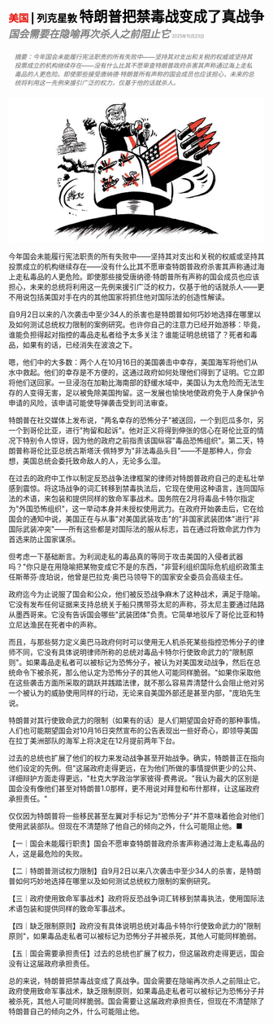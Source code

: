 <span style="color:#E3120B; font-size:14.9pt; font-weight:bold;">美国</span> <span style="color:#000000; font-size:14.9pt; font-weight:bold;">| 列克星敦</span>
<span style="color:#000000; font-size:21.0pt; font-weight:bold;">特朗普把禁毒战变成了真战争</span>
<span style="color:#808080; font-size:14.9pt; font-weight:bold; font-style:italic;">国会需要在隐喻再次杀人之前阻止它</span>
<span style="color:#808080; font-size:6.2pt;">2025年10月23日</span>

<div style="padding:8px 12px; color:#666; font-size:9.0pt; font-style:italic; margin:12px 0;">摘要：今年国会未能履行宪法职责的所有失败中——坚持其对支出和关税的权威或坚持其投票成立的机构继续存在——没有什么比其不愿审查特朗普政府杀害其声称通过海上走私毒品的人更危险。即使那些接受唐纳德·特朗普所有声称的国会成员也应该担心，未来的总统将利用这一先例来援引广泛的权力，仅基于他的话就杀人。</div>

![](../images/018_Donald_Trump_has_turned_the_war_on_drugs_into_a_real_war/p0075_img01.jpeg)

今年国会未能履行宪法职责的所有失败中——坚持其对支出和关税的权威或坚持其投票成立的机构继续存在——没有什么比其不愿审查特朗普政府杀害其声称通过海上走私毒品的人更危险。即使那些接受唐纳德·特朗普所有声称的国会成员也应该担心，未来的总统将利用这一先例来援引广泛的权力，仅基于他的话就杀人——更不用说包括美国对手在内的其他国家将抓住他对国际法的创造性解读。

自9月2日以来的八次袭击中至少34人的杀害也是特朗普如何巧妙地选择在哪里以及如何测试总统权力限制的案例研究。也许你自己的注意力已经开始游移：毕竟，谁能负担得起对指控的毒品走私者给予太多关注？谁能证明总统错了？死者和毒品，如果有的话，已经消失在波浪之下。

嗯，他们中的大多数：两个人在10月16日的美国袭击中幸存，美国海军将他们从水中救起。他们的幸存是不方便的，这通过政府如何处理他们得到了证明。它立即将他们送回家。一旦浸泡在加勒比海南部的舒缓水域中，美国认为太危险而无法生存的人变得无害，足以被免除美国拘留。这一发展也愉快地使政府免于人身保护令申请的风险，该申请可能使导弹袭击受到司法审查。

特朗普在社交媒体上发布说，"两名幸存的恐怖分子"被送回，一个到厄瓜多尔，另一个到哥伦比亚，进行"拘留和起诉"。他对正义将得到伸张的信心在哥伦比亚的情况下特别令人惊讶，因为他的政府之前指责该国纵容"毒品恐怖组织"。第二天，特朗普称哥伦比亚总统古斯塔沃·佩特罗为"非法毒品头目"——不是那种人，你会想，美国总统会委托致命敌人的人，无论多么湿。

在过去的政府中工作以制定反恐战争法律框架的律师对特朗普政府自己的走私壮举感到震惊。将这场战争的词汇转移到禁毒执法后，它现在使用这种语言，连同国际法的术语，来包装和提供同样的致命军事战术。国务院在2月将毒品卡特尔指定为"外国恐怖组织"，这一举动本身并未授权使用武力。在政府开始袭击后，它在给国会的通知中说，美国正在与从事"对美国武装攻击"的"非国家武装团体"进行"非国际武装冲突"——所有这些都是对国际法的服从标志，旨在通过将致命武力作为首选来防止国家谋杀。

但考虑一下基础断言。为利润走私的毒品真的等同于攻击美国的入侵者武器吗？"你只是在用隐喻把某物变成它不是的东西，"非营利组织国际危机组织政策主任斯蒂芬·庞珀说，他曾是巴拉克·奥巴马领导下的国家安全委员会高级主任。

政府迄今为止说服了国会和公众，他们被反恐战争麻木了这种战术，满足于隐喻。它没有发布任何证据来支持总统关于船只携带芬太尼的声称，芬太尼主要通过陆路从墨西哥来。它没有告诉国会哪些"武装团体"负责。它简单地驳斥了哥伦比亚和特立尼达渔民在死者中的声称。

而且，与那些努力定义奥巴马政府何时可以使用无人机杀死某些指控恐怖分子的律师不同，它没有具体说明律师所称的总统对毒品卡特尔行使致命武力的"限制原则"。如果毒品走私者可以被标记为恐怖分子，被认为对美国发动战争，然后在总统命令下被杀死，那么他认定为恐怖分子的其他人可能同样脆弱。"如果你采取他在这些袭击方面所采取的跳跃并践踏法律，就不那么容易弄清楚什么会阻止他对另一个被认为的威胁使用同样的行动，无论来自美国外部还是甚至内部，"庞珀先生说。

特朗普对其行使致命武力的限制（如果有的话）是人们期望国会好奇的那种事情。人们也可能期望国会对10月16日突然宣布的公告表现出一些好奇心，即领导美国在拉丁美洲部队的海军上将决定在12月提前两年下台。

过去的总统也扩展了他们的权力来发动战争甚至开始战争。确实，特朗普正在指向他们设定的先例。但"这届政府走得更远，在为他们所做的事情提供更少的公共、详细辩护方面走得更远，"杜克大学政治学家彼得·费弗说。"我认为最大的区别是国会没有像他们甚至对特朗普1.0那样，更不用说对拜登和布什那样，让这届政府承担责任。"

仅仅因为特朗普将一些移民甚至左翼对手标记为"恐怖分子"并不意味着他会对他们使用武装部队。但现在不清楚除了他自己的倾向之外，什么可能阻止他。■

【一｜国会未能履行职责】国会不愿审查特朗普政府杀害声称通过海上走私毒品的人，这是最危险的失败。

【二｜特朗普测试权力限制】自9月2日以来八次袭击中至少34人的杀害，是特朗普如何巧妙地选择在哪里以及如何测试总统权力限制的案例研究。

【三｜政府使用致命军事战术】政府将反恐战争词汇转移到禁毒执法，使用国际法术语包装和提供同样的致命军事战术。

【四｜缺乏限制原则】政府没有具体说明总统对毒品卡特尔行使致命武力的"限制原则"，如果毒品走私者可以被标记为恐怖分子并被杀死，其他人可能同样脆弱。

【五｜国会需要承担责任】过去的总统也扩展了权力，但这届政府走得更远，国会没有让这届政府承担责任。

总的来说，特朗普把禁毒战变成了真战争。国会需要在隐喻再次杀人之前阻止它。政府使用致命军事战术，缺乏限制原则，如果毒品走私者可以被标记为恐怖分子并被杀死，其他人可能同样脆弱。国会需要让这届政府承担责任，但现在不清楚除了特朗普自己的倾向之外，什么可能阻止他。
